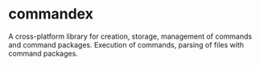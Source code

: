 # commandex
A cross-platform library for creation, storage, management of commands and command packages. Execution of commands, parsing of files with command packages.
